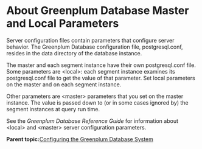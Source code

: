# About Greenplum Database Master and Local Parameters 

Server configuration files contain parameters that configure server behavior. The Greenplum Database configuration file, postgresql.conf, resides in the data directory of the database instance.

The master and each segment instance have their own postgresql.conf file. Some parameters are <local\>: each segment instance examines its postgresql.conf file to get the value of that parameter. Set local parameters on the master and on each segment instance.

Other parameters are <master\> parameters that you set on the master instance. The value is passed down to \(or in some cases ignored by\) the segment instances at query run time.

See the *Greenplum Database Reference Guide* for information about <local\> and <master\> server configuration parameters.

**Parent topic:**[Configuring the Greenplum Database System](../topics/g-configuring-the-greenplum-system.html)


